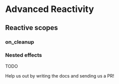 # Advanced Reactivity

## Reactive scopes

### on_cleanup

### Nested effects

TODO

Help us out by writing the docs and sending us a PR!
